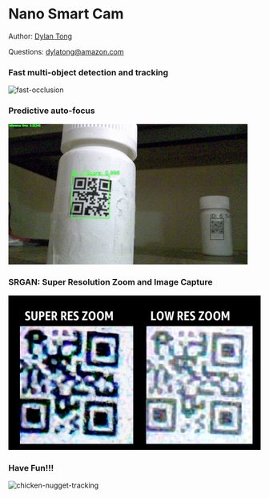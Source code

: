 # Nano Smart Cam

Author: [Dylan Tong](https://www.linkedin.com/in/dylantong/)

Questions: dylatong@amazon.com

### Fast multi-object detection and tracking
![fast-occlusion](/images/qr-bottle-fast-occlusion.gif)

### Predictive auto-focus
![auto-focus](/images/auto-focus.gif)

### SRGAN: Super Resolution Zoom and Image Capture
![srgan](/images/srgan-qrcode.png)

### Have Fun!!!
![chicken-nugget-tracking](/images/chicken-nugget-tracking.gif)


